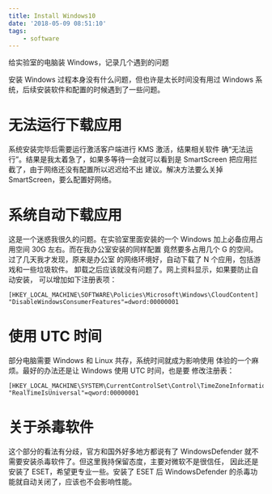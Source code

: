 ```yaml
---
title: Install Windows10
date: '2018-05-09 08:51:10'
tags:
    - software
---
```


给实验室的电脑装 Windows，记录几个遇到的问题

<!--more-->

安装 Windows 过程本身没有什么问题，但也许是太长时间没有用过
Windows 系统，后续安装软件和配置的时候遇到了一些问题。

# 无法运行下载应用

系统安装完毕后需要运行激活客户端进行 KMS 激活，结果相关软件
确“无法运行”。结果是我太着急了，如果多等待一会就可以看到是
SmartScreen 把应用拦截了，由于网络还没有配置所以迟迟给不出
建议。解决方法要么关掉 SmartScreen，要么配置好网络。

# 系统自动下载应用

这是一个迷惑我很久的问题。在实验室里面安装的一个 Windows
加上必备应用占用空间 30G 左右。而在我办公室安装的同样配置
竟然要多占用几个 G 的空间。过了几天我才发现，原来是办公室
的网络环境好，自动下载了 N 个应用，包括游戏和一些垃圾软件。
卸载之后应该就没有问题了。网上资料显示，如果要防止自动安装，
可以增加如下注册表项：

```text
[HKEY_LOCAL_MACHINE\SOFTWARE\Policies\Microsoft\Windows\CloudContent]
"DisableWindowsConsumerFeatures"=dword:00000001
```

# 使用 UTC 时间

部分电脑需要 Windows 和 Linux 共存，系统时间就成为影响使用
体验的一个麻烦。最好的办法还是让 Windows 使用 UTC 时间，也是要
修改注册表：

```text
[HKEY_LOCAL_MACHINE\SYSTEM\CurrentControlSet\Control\TimeZoneInformation]
"RealTimeIsUniversal"=qword:00000001
```

# 关于杀毒软件

这个部分的看法有分歧，官方和国外好多地方都说有了 WindowsDefender
就不需要安装杀毒软件了。但这里我持保留态度，主要对微软不是很信任，
因此还是安装了 ESET，希望更专业一些。安装了 ESET 后 WindowsDefender
的杀毒功能就自动关闭了，应该也不会影响性能。
